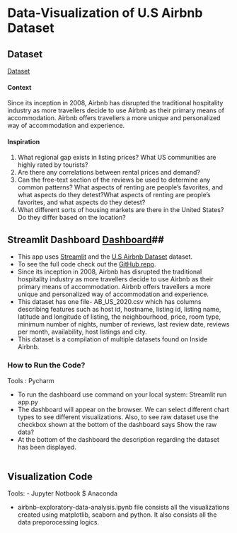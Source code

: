 # Data-Visualization of U.S Airbnb Dataset #

## Dataset ##
[Dataset](https://www.kaggle.com/datasets/kritikseth/us-airbnb-open-data)

#### Context ####
Since its inception in 2008, Airbnb has disrupted the traditional hospitality industry as more travellers decide to use Airbnb as their primary means of accommodation. Airbnb offers travellers a more unique and personalized way of accommodation and experience.

#### Inspiration ####
1. What regional gap exists in listing prices? What US communities are highly rated by tourists?
2. Are there any correlations between rental prices and demand?
3. Can the free-text section of the reviews be used to determine any common patterns? What aspects of renting are people’s favorites, and what aspects do they detest?What aspects of renting are people’s favorites, and what aspects do they detest?
4. What different sorts of housing markets are there in the United States? Do they differ based on the location?
 
## Streamlit Dashboard [Dashboard](http://192.168.0.26:8501/)##

 * This app uses [Streamlit](https://streamlit.io/) and the [U.S Airbnb Dataset](https://www.kaggle.com/datasets/kritikseth/us-airbnb-open-data) dataset.<br /> 
 * To see the full code check out the [GitHub repo](https://github.com/mansi-3006/Data-Visualization). <br />  
 * Since its inception in 2008, Airbnb has disrupted the traditional hospitality industry as more travellers decide to use Airbnb as their primary means of accommodation. Airbnb offers travellers a more unique and personalized way of accommodation and experience. <br />    
 * This dataset has one file- AB_US_2020.csv which has columns describing features such as host id, hostname, listing id, listing name, latitude and longitude of listing, the neighbourhood, price, room type, minimum number of nights, number of reviews, last review date, reviews per month, availability, host listings and city. <br />
 * This dataset is a compilation of multiple datasets found on Inside Airbnb. <br />

### How to Run the Code? ###
Tools : Pycharm
- To run the dashboard use command on your local system: Streamlit run app.py <br /> 
- The dashboard will appear on the browser. We can select different chart types to see different visualizations. Also, to see raw dataset use the checkbox shown at the bottom of the dashboard says Show the raw data? <br /> 
- At the bottom of the dashboard the description regarding the dataset has been displayed. <br /> <br />

## Visualization Code ##
Tools: - Jupyter Notbook $ Anaconda <br />

- airbnb-exploratory-data-analysis.ipynb file consists all the visualizations created using matplotlib, seaborn and python. It also consists all the data preporocessing logics.
